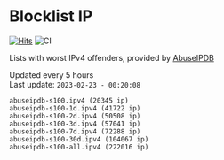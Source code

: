 # Blocklist IP

[![Hits](https://hits.seeyoufarm.com/api/count/incr/badge.svg?url=https%3A%2F%2Fgithub.com%2Fborestad%2Fblocklist-ip%2F&count_bg=%2379C83D&title_bg=%23555555&icon=&icon_color=%23E7E7E7&title=hits&edge_flat=false)](https://hits.seeyoufarm.com)  ![CI](https://img.shields.io/github/workflow/status/borestad/blocklist-ip/CI?style=flat-square)

Lists with worst IPv4 offenders, provided by [AbuseIPDB](https://www.abuseipdb.com/)

<!-- FOOTER-PLACEHOLDER -->
Updated every 5 hours<br>
Last update: `2023-02-23 - 00:20:08`
```
abuseipdb-s100.ipv4 (20345 ip)
abuseipdb-s100-1d.ipv4 (41722 ip)
abuseipdb-s100-2d.ipv4 (50508 ip)
abuseipdb-s100-3d.ipv4 (57041 ip)
abuseipdb-s100-7d.ipv4 (72288 ip)
abuseipdb-s100-30d.ipv4 (104067 ip)
abuseipdb-s100-all.ipv4 (222016 ip)
```
